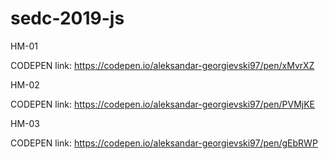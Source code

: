 # sedc-2019-js
HM-01

CODEPEN link: https://codepen.io/aleksandar-georgievski97/pen/xMvrXZ


HM-02

CODEPEN link: https://codepen.io/aleksandar-georgievski97/pen/PVMjKE

HM-03

CODEPEN link: https://codepen.io/aleksandar-georgievski97/pen/gEbRWP
